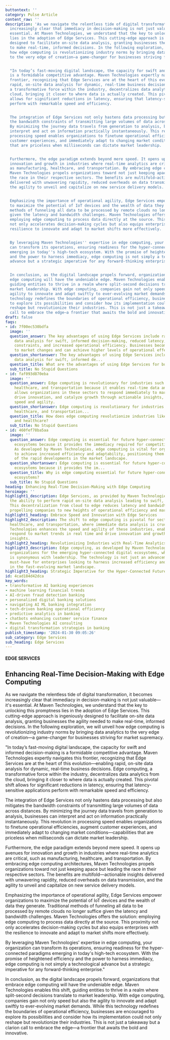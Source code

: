 ```yaml
---
buttontext: ''
category: Pulse Article
content_raw: ''
description: 'As we navigate the relentless tide of digital transformation, it becomes
  increasingly clear that immediacy in decision-making is not just valuable—it''s
  essential. At Maven Technologies, we understand that the key to unlocking this promptness
  lies in the adoption of Edge Services. This cutting-edge approach is ingeniously
  designed to facilitate on-site data analysis, granting businesses the agility needed
  to make real-time, informed decisions. In the following exploration, we will unveil
  how edge computing is revolutionizing industry norms by bringing data analytics
  to the very edge of creation—a game-changer for businesses striving for market supremacy.


  "In today’s fast-moving digital landscape, the capacity for swift and informed decision-making
  is a formidable competitive advantage. Maven Technologies expertly navigates this
  frontier, recognizing that Edge Services are at the heart of this evolution—enabling
  rapid, on-site data analysis for dynamic, real-time business decisions. Edge computing,
  a transformative force within the industry, decentralizes data analytics from the
  cloud, bringing it closer to where data is actually created. This pivotal shift
  allows for significant reductions in latency, ensuring that latency-sensitive applications
  perform with remarkable speed and efficiency.


  The integration of Edge Services not only hastens data processing but also mitigates
  the bandwidth constraints of transmitting large volumes of data across distances.
  By minimizing the journey data travels from generation to analysis, businesses can
  interpret and act on information practically instantaneously. This revolution in
  processing speed enables organizations to finetune operational efficiencies, augment
  customer experiences, and immediately adapt to changing market conditions—capabilities
  that are priceless when milliseconds can dictate market leadership.


  Furthermore, the edge paradigm extends beyond mere speed. It opens up avenues for
  innovation and growth in industries where real-time analytics are critical, such
  as manufacturing, healthcare, and transportation. By embracing edge computing architectures,
  Maven Technologies propels organizations toward not just keeping apace but leading
  the race in their respective sectors. The benefits are multifold—actionable insights
  delivered with unwavering rapidity, reduced overheads on data transmission, and
  the agility to unveil and capitalize on new service delivery models.


  Emphasizing the importance of operational agility, Edge Services empower organizations
  to maximize the potential of IoT devices and the wealth of data they generate. Traditional
  methods of funneling all data to be processed by remote clouds no longer suffice
  given the latency and bandwidth challenges. Maven Technologies offers the solution:
  employing edge computing to process data directly at the source. This proximity
  not only accelerates decision-making cycles but also equips enterprises with the
  resilience to innovate and adapt to market shifts more effectively.


  By leveraging Maven Technologies'' expertise in edge computing, your organization
  can transform its operations, ensuring readiness for the hyper-connected paradigms
  emerging in today''s high-tech ecosystem. With the promise of heightened efficiency
  and the power to harness immediacy, edge computing is not simply a technological
  advance but a strategic imperative for any forward-thinking enterprise."


  In conclusion, as the digital landscape propels forward, organizations that embrace
  edge computing will have the undeniable edge. Maven Technologies enables this shift,
  guiding entities to thrive in a realm where split-second decisions translate to
  market leadership. With edge computing, companies gain not only speed but also the
  agility to innovate and adapt swiftly to ever-evolving market demands. While this
  technology redefines the boundaries of operational efficiency, businesses are encouraged
  to explore its possibilities and consider how its implementation could not only
  reshape but revolutionize their industries. This is not just a takeaway but a clarion
  call to embrace the edge—a frontier that awaits the bold and innovative.'
draft: false
faqs:
- id: 7f00ec530bdfa
  image: ''
  question_answer: The key advantages of using Edge Services include rapid on-site
    data analysis for swift, informed decision-making, reduced latency, fewer bandwidth
    constraints, and increased operational efficiency. Businesses become more responsive
    to market changes and can achieve higher levels of operational effectiveness.
  question_shortanswer: The key advantages of using Edge Services include rapid on-site
    data analysis for swift, informed de...
  question_title: What are the advantages of using Edge Services for businesses?
  sub_title: No Stupid Questions
- id: faf093d870eba
  image: ''
  question_answer: Edge computing is revolutionary for industries such as manufacturing,
    healthcare, and transportation because it enables real-time data analytics. This
    allows organizations in these sectors to respond immediately to market trends,
    drive innovation, and catalyze growth through actionable insights, thereby increasing
    speed and agility.
  question_shortanswer: Edge computing is revolutionary for industries such as manufacturing,
    healthcare, and transportation...
  question_title: How does edge computing revolutionize industries like manufacturing
    and healthcare?
  sub_title: No Stupid Questions
- id: 460fef78ba5aa
  image: ''
  question_answer: Edge computing is essential for future hyper-connected digital
    ecosystems because it provides the immediacy required for competitive leadership.
    As developed by Maven Technologies, edge computing is vital for organizations
    to achieve increased efficiency and adaptability, positioning them to take advantage
    of the rapid developments in the market landscape.
  question_shortanswer: Edge computing is essential for future hyper-connected digital
    ecosystems because it provides the im...
  question_title: Why is edge computing essential for future hyper-connected digital
    ecosystems?
  sub_title: No Stupid Questions
heading: Enhancing Real-Time Decision-Making with Edge Computing
heroimage: ''
highlight1_description: Edge Services, as provided by Maven Technologies, offer businesses
  the ability to perform rapid on-site data analysis leading to swift, informed decision-making.
  This decentralization from cloud to edge reduces latency and bandwidth constraints,
  propelling companies to new heights of operational efficiency and market responsiveness.
highlight1_heading: Embrace Speed and Innovation with Edge Services
highlight2_description: The shift to edge computing is pivotal for sectors like manufacturing,
  healthcare, and transportation, where immediate data analysis is crucial. Maven
  Technologies enhances the speed and agility of these industries, enabling them to
  respond to market trends in real time and drive innovation and growth through actionable
  insights.
highlight2_heading: Revolutionizing Industries with Real-Time Analytics
highlight3_description: Edge computing, as developed by Maven Technologies, equips
  organizations for the emerging hyper-connected digital ecosystems, where immediacy
  is synonymous with leadership. The technology is not just an advancement but a strategic
  must-have for enterprises looking to harness increased efficiency and adaptability
  in the fast-evolving market landscape.
highlight3_heading: Strategic Imperative for the Hyper-Connected Future
id: 4cad184d42dca
key_words:
- transformative AI banking experiences
- machine learning financial trends
- AI-driven fraud detection banking
- personalized digital banking solutions
- navigating AI ML banking integration
- tech-driven banking operational efficiency
- predictive analytics in banking
- chatbots enhancing customer service finance
- Maven Technologies AI consulting
- digital transformation strategies in banking
publish_timestamp: '2024-01-30 09:05:26'
sub_category: Edge Services
sub_heading: Edge Services
---
```


#### EDGE SERVICES
## Enhancing Real-Time Decision-Making with Edge Computing
As we navigate the relentless tide of digital transformation, it becomes increasingly clear that immediacy in decision-making is not just valuable—it's essential. At Maven Technologies, we understand that the key to unlocking this promptness lies in the adoption of Edge Services. This cutting-edge approach is ingeniously designed to facilitate on-site data analysis, granting businesses the agility needed to make real-time, informed decisions. In the following exploration, we will unveil how edge computing is revolutionizing industry norms by bringing data analytics to the very edge of creation—a game-changer for businesses striving for market supremacy.

"In today’s fast-moving digital landscape, the capacity for swift and informed decision-making is a formidable competitive advantage. Maven Technologies expertly navigates this frontier, recognizing that Edge Services are at the heart of this evolution—enabling rapid, on-site data analysis for dynamic, real-time business decisions. Edge computing, a transformative force within the industry, decentralizes data analytics from the cloud, bringing it closer to where data is actually created. This pivotal shift allows for significant reductions in latency, ensuring that latency-sensitive applications perform with remarkable speed and efficiency.

The integration of Edge Services not only hastens data processing but also mitigates the bandwidth constraints of transmitting large volumes of data across distances. By minimizing the journey data travels from generation to analysis, businesses can interpret and act on information practically instantaneously. This revolution in processing speed enables organizations to finetune operational efficiencies, augment customer experiences, and immediately adapt to changing market conditions—capabilities that are priceless when milliseconds can dictate market leadership.

Furthermore, the edge paradigm extends beyond mere speed. It opens up avenues for innovation and growth in industries where real-time analytics are critical, such as manufacturing, healthcare, and transportation. By embracing edge computing architectures, Maven Technologies propels organizations toward not just keeping apace but leading the race in their respective sectors. The benefits are multifold—actionable insights delivered with unwavering rapidity, reduced overheads on data transmission, and the agility to unveil and capitalize on new service delivery models.

Emphasizing the importance of operational agility, Edge Services empower organizations to maximize the potential of IoT devices and the wealth of data they generate. Traditional methods of funneling all data to be processed by remote clouds no longer suffice given the latency and bandwidth challenges. Maven Technologies offers the solution: employing edge computing to process data directly at the source. This proximity not only accelerates decision-making cycles but also equips enterprises with the resilience to innovate and adapt to market shifts more effectively.

By leveraging Maven Technologies' expertise in edge computing, your organization can transform its operations, ensuring readiness for the hyper-connected paradigms emerging in today's high-tech ecosystem. With the promise of heightened efficiency and the power to harness immediacy, edge computing is not simply a technological advance but a strategic imperative for any forward-thinking enterprise."

In conclusion, as the digital landscape propels forward, organizations that embrace edge computing will have the undeniable edge. Maven Technologies enables this shift, guiding entities to thrive in a realm where split-second decisions translate to market leadership. With edge computing, companies gain not only speed but also the agility to innovate and adapt swiftly to ever-evolving market demands. While this technology redefines the boundaries of operational efficiency, businesses are encouraged to explore its possibilities and consider how its implementation could not only reshape but revolutionize their industries. This is not just a takeaway but a clarion call to embrace the edge—a frontier that awaits the bold and innovative.